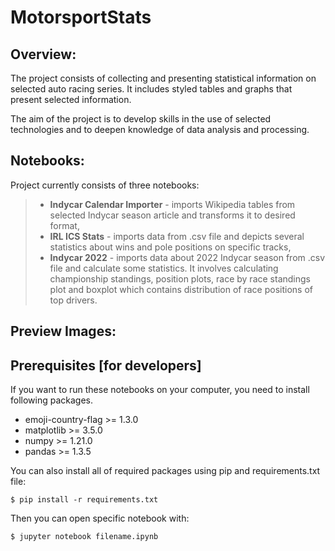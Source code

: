 # MotorsportStats<br/>


## Overview:

The project consists of collecting and presenting statistical information on selected auto racing series. It includes styled tables and graphs that present selected information.

The aim of the project is to develop skills in the use of selected technologies and to deepen knowledge of data analysis and processing.

## Notebooks:

Project currently consists of three notebooks:

>
>  * <b>Indycar Calendar Importer</b> - imports Wikipedia tables from selected Indycar season article and transforms it to desired format,
>  * <b>IRL ICS Stats</b> - imports data from .csv file and depicts several statistics about wins and pole positions on specific tracks,
>  * <b>Indycar 2022</b> - imports data about 2022 Indycar season from .csv file and calculate some statistics. It involves calculating championship standings, position plots, race by race standings plot and boxplot which contains distribution of race positions of top drivers.

## Preview Images:


## Prerequisites [for developers]

If you want to run these notebooks on your computer, you need to install following packages.
* emoji-country-flag >= 1.3.0
* matplotlib >= 3.5.0
* numpy >= 1.21.0
* pandas >= 1.3.5

You can also install all of required packages using pip and requirements.txt file: 
```
$ pip install -r requirements.txt
```

Then you can open specific notebook with: 
```
$ jupyter notebook filename.ipynb
```



